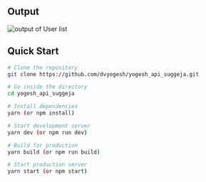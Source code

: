
## Output

![output of User list](https://i.ibb.co/cbWsjPL/output.png)

##

## Quick Start

```bash
# Clone the repository
git clone https://github.com/dvyogesh/yogesh_api_suggeja.git

# Go inside the directory
cd yogesh_api_suggeja

# Install dependencies
yarn (or npm install)

# Start development server
yarn dev (or npm run dev)

# Build for production
yarn build (or npm run build)

# Start production server
yarn start (or npm start)


